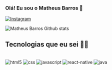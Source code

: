 ### Olá! Eu sou o Matheus Barros 👋

[![Instagram](https://img.shields.io/badge/Instagram-E4405F?style=for-the-badge&logo=instagram&logoColor=white)](https://instagram.com/ttewx)

![Matheus Barros Github stats](https://github-readme-stats.vercel.app/api?username=Neblloll&show_icons=true&theme=dracula)

## Tecnologias que eu sei 🧑‍💻

<div style = 'display: inline_block'> <br/>
    <img src = 'https://img.shields.io/badge/HTML5-E34F26?style=for-the-badge&logo=html5&logoColor=white' alt = 'html5' align = 'center'/>
    <img src = 'https://img.shields.io/badge/CSS3-1572B6?style=for-the-badge&logo=css3&logoColor=white' alt = 'css' align = 'center'/>
    <img src = 'https://img.shields.io/badge/JavaScript-323330?style=for-the-badge&logo=javascript&logoColor=F7DF1E' alt = 'javascript' align = 'center'/>
    <img src = 'https://img.shields.io/badge/React_Native-20232A?style=for-the-badge&logo=react&logoColor=61DAFB' alt = 'react-native' align = 'center'/>
    <img src = 'https://img.shields.io/badge/Java-ED8B00?style=for-the-badge&logo=openjdk&logoColor=white' alt = 'java' align = 'center'/>
</div>

